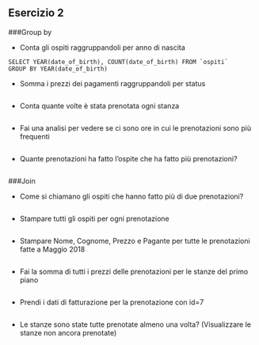 ## Esercizio 2
###Group by
- Conta gli ospiti raggruppandoli per anno di nascita
```
SELECT YEAR(date_of_birth), COUNT(date_of_birth) FROM `ospiti` 
GROUP BY YEAR(date_of_birth)
```

- Somma i prezzi dei pagamenti raggruppandoli per status
```

```

- Conta quante volte è stata prenotata ogni stanza
```

```

- Fai una analisi per vedere se ci sono ore in cui le prenotazioni sono più frequenti
```

```

- Quante prenotazioni ha fatto l’ospite che ha fatto più prenotazioni?
```

```

###Join
- Come si chiamano gli ospiti che hanno fatto più di due prenotazioni?
```

```

- Stampare tutti gli ospiti per ogni prenotazione
```

```

- Stampare Nome, Cognome, Prezzo e Pagante per tutte le prenotazioni fatte a Maggio 2018
```

```

- Fai la somma di tutti i prezzi delle prenotazioni per le stanze del primo piano
```

```

- Prendi i dati di fatturazione per la prenotazione con id=7
```

```

- Le stanze sono state tutte prenotate almeno una volta? (Visualizzare le stanze non ancora prenotate)
```

```
